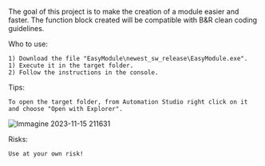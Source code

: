 The goal of this project is to make the creation of a module easier and faster. 
The function block created will be compatible with B&R clean coding guidelines.

Who to use:

    1) Download the file "EasyModule\newest_sw_release\EasyModule.exe".
    1) Execute it in the target folder.
    2) Follow the instructions in the console.

Tips:

    To open the target folder, from Automation Studio right click on it and choose "Open with Explorer".
![Immagine 2023-11-15 211631](https://github.com/pennisiandrea/EasyModule/assets/150801185/9dadf9f5-f177-43e7-aa9c-6ee5c95d8313)


Risks:

    Use at your own risk! 
